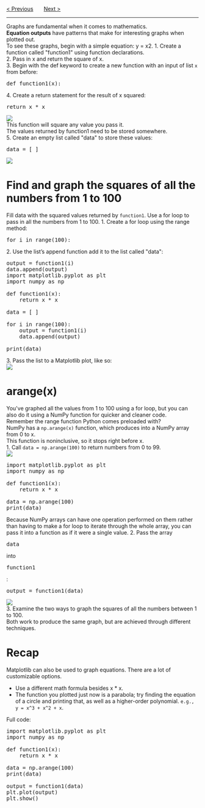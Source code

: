<a href="/v4/Libraries/Arrays.md">&lt; Previous</a>
&nbsp;&nbsp;&nbsp;&nbsp;&nbsp;
<a href="/v4/Libraries/Graphing-Challenges.md">Next &gt;</a>
<hr>
Graphs are fundamental when it comes to mathematics.
<br>
<b>Equation outputs</b> have patterns that make for interesting graphs when plotted out.
<br>
To see these graphs, begin with a simple equation: y = x2.
1. Create a function called "function1" using function declarations.
<br>
2. Pass in x and return the square of x.
<br>
3. Begin with the  def  keyword to create a new function with an input of list <code>x</code> from before:
<pre>def function1(x):</pre>
4. Create a return statement for the result of x squared:
<pre>return x * x</pre>
<img src="https://i.imgur.com/95FmC4D.png">
<br>
This function will square any value you pass it.
<br>
The values returned by  function1  need to be stored somewhere.
<br>
5. Create an empty list called "data" to store these values:
<pre>data = [ ]</pre>
<img src="https://i.imgur.com/JKu8gc2.png">
<br>
<h1>Find and graph the squares of all the numbers from 1 to 100</h1>
Fill data with the squared values returned by <code>function1</code>. Use a for loop to pass in all the numbers from 1 to 100.
1. Create a for loop using the range method:
<pre>for i in range(100):</pre>
2. Use the list’s append function add it to the list called "data":
<pre>
output = function1(i)
data.append(output)
import matplotlib.pyplot as plt
import numpy as np<br>
def function1(x):
    return x * x<br>
data = [ ]<br>
for i in range(100):
    output = function1(i)
    data.append(output)<br>
print(data)
</pre>
3. Pass the list to a Matplotlib plot, like so:
<br>
<img src="https://i.imgur.com/w4iGZlh.jpg">
<br>
<h1>arange(x)</h1>
You've graphed all the values from 1 to 100 using a for loop, but you can also do it using a NumPy function for quicker and cleaner code.
<br>
Remember the range function Python comes preloaded with?
<br>
NumPy has a <code>np.arange(x)</code> function, which produces into a NumPy array from 0 to x.
<br>
This function is noninclusive, so it stops right before x.
<br>
1. Call <code>data = np.arange(100)</code> to return numbers from 0 to 99.
<br>
<img src="https://i.imgur.com/TtFa1yC.jpg">
<pre>
import matplotlib.pyplot as plt
import numpy as np<br>
def function1(x):
    return x * x<br>
data = np.arange(100)
print(data)
</pre>
Because NumPy arrays can have one operation performed on them rather than having to make a for loop to iterate through the whole array, you can pass it into a function as if it were a single value.
2. Pass the array <pre>data</pre> into <pre>function1</pre>:
<pre>output = function1(data)</pre>
<img src="https://i.imgur.com/w4iGZlh.jpg">
<br>
3. Examine the two ways to graph the squares of all the numbers between 1 to 100.
<br>
Both work to produce the same graph, but are achieved through different techniques.
<h1>Recap</h1>
Matplotlib can also be used to graph equations. There are a lot of customizable options.
<ul>
  <li>Use a different math formula besides x * x.</li>
  <li>The function you plotted just now is a parabola; try finding the equation of a circle and printing that, as well as a higher-order polynomial. <code>e.g., y = x^3 + x^2 + x</code>.</li>
</ul>
Full code:
<pre>
import matplotlib.pyplot as plt
import numpy as np<br>
def function1(x):
    return x * x<br>
data = np.arange(100)
print(data)<br>
output = function1(data)
plt.plot(output)
plt.show()
</pre>
